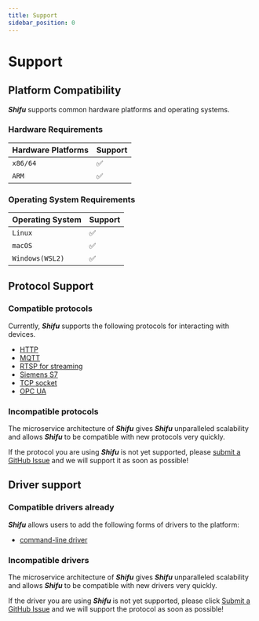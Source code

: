 ```yaml
---
title: Support
sidebar_position: 0
---
```


# Support

## Platform Compatibility

***Shifu*** supports common hardware platforms and operating systems.

### Hardware Requirements

| Hardware Platforms | Support |
| --- | --- |
| `x86/64` | :white_check_mark: |
| `ARM` | :white_check_mark: |

### Operating System Requirements

| Operating System | Support |
| --- | --- |
| `Linux` | :white_check_mark: |
| `macOS` | :white_check_mark: |
| `Windows(WSL2)` | :white_check_mark: |

## Protocol Support

### Compatible protocols

Currently, ***Shifu*** supports the following protocols for interacting with devices.

- [HTTP](https://github.com/Edgenesis/shifu/tree/main/examples/httpDeviceShifu)
- [MQTT](https://github.com/Edgenesis/shifu/tree/main/examples/mqttDeviceShifu)
- [RTSP for streaming](https://github.com/Edgenesis/shifu/tree/main/examples/rtspDeviceShifu)
- [Siemens S7](https://github.com/Edgenesis/shifu/tree/main/examples/siemensPLCDeviceShifu)
- [TCP socket](https://github.com/Edgenesis/shifu/tree/main/examples/socketDeviceShifu)
- [OPC UA](https://github.com/Edgenesis/shifu/tree/main/examples/opcuaDeviceShifu)

### Incompatible protocols

The microservice architecture of ***Shifu*** gives ***Shifu*** unparalleled scalability and allows ***Shifu*** to be compatible with new protocols very quickly.

If the protocol you are using ***Shifu*** is not yet supported, please [submit a GitHub Issue](https://github.com/Edgenesis/shifu/issues/new) and we will support it as soon as possible!

## Driver support

### Compatible drivers already

***Shifu*** allows users to add the following forms of drivers to the platform:

- [command-line driver](docs\references\advanced-features\customized\README.md)

### Incompatible drivers

The microservice architecture of ***Shifu*** gives ***Shifu*** unparalleled scalability and allows ***Shifu*** to be compatible with new drivers very quickly.

If the driver you are using ***Shifu*** is not yet supported, please click [Submit a GitHub Issue](https://github.com/Edgenesis/shifu/issue/new) and we will support the protocol as soon as possible!
